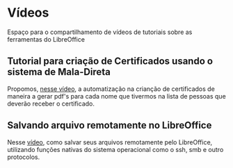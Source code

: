 # Vídeos

Espaço para o compartilhamento de vídeos de tutoriais sobre as ferramentas do LibreOffice


## Tutorial para criação de Certificados usando o sistema de Mala-Direta

Propomos, [nesse vídeo](https://www.youtube.com/watch?v=dc5A64LKCS4&t=1s), a automatização na crianção de certificados de maneira a gerar pdf's para cada nome que tivermos na lista de pessoas que deverão receber o certificado.



## Salvando arquivo remotamente no LibreOffice


Nesse [vídeo](http://www.alfabech.com/2017/03/salvando-arquivo-remotamente-no.html), como salvar seus arquivos remotamente pelo LibreOffice, utilizando funções nativas do sistema operacional como o ssh, smb e outro protocolos.
